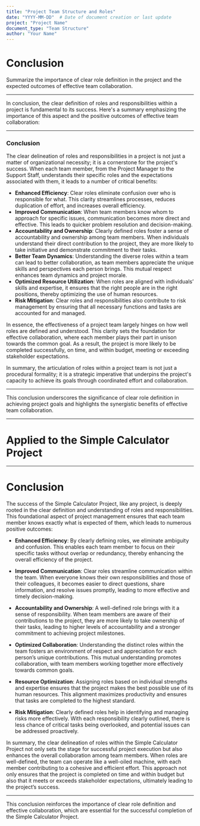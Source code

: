 ```yaml
---
title: "Project Team Structure and Roles"
date: "YYYY-MM-DD"  # Date of document creation or last update
project: "Project Name"
document_type: "Team Structure"
author: "Your Name"
---
```

# Conclusion

Summarize the importance of clear role definition in the project and the expected outcomes of effective team collaboration.

---
In conclusion, the clear definition of roles and responsibilities within a project is fundamental to its success. Here's a summary emphasizing the importance of this aspect and the positive outcomes of effective team collaboration:

---

### Conclusion

The clear delineation of roles and responsibilities in a project is not just a matter of organizational necessity; it is a cornerstone for the project's success. When each team member, from the Project Manager to the Support Staff, understands their specific roles and the expectations associated with them, it leads to a number of critical benefits:

- **Enhanced Efficiency**: Clear roles eliminate confusion over who is responsible for what. This clarity streamlines processes, reduces duplication of effort, and increases overall efficiency.
- **Improved Communication**: When team members know whom to approach for specific issues, communication becomes more direct and effective. This leads to quicker problem resolution and decision-making.
- **Accountability and Ownership**: Clearly defined roles foster a sense of accountability and ownership among team members. When individuals understand their direct contribution to the project, they are more likely to take initiative and demonstrate commitment to their tasks.
- **Better Team Dynamics**: Understanding the diverse roles within a team can lead to better collaboration, as team members appreciate the unique skills and perspectives each person brings. This mutual respect enhances team dynamics and project morale.
- **Optimized Resource Utilization**: When roles are aligned with individuals’ skills and expertise, it ensures that the right people are in the right positions, thereby optimizing the use of human resources.
- **Risk Mitigation**: Clear roles and responsibilities also contribute to risk management by ensuring that all necessary functions and tasks are accounted for and managed.

In essence, the effectiveness of a project team largely hinges on how well roles are defined and understood. This clarity sets the foundation for effective collaboration, where each member plays their part in unison towards the common goal. As a result, the project is more likely to be completed successfully, on time, and within budget, meeting or exceeding stakeholder expectations.

In summary, the articulation of roles within a project team is not just a procedural formality; it is a strategic imperative that underpins the project's capacity to achieve its goals through coordinated effort and collaboration.

--- 

This conclusion underscores the significance of clear role definition in achieving project goals and highlights the synergistic benefits of effective team collaboration.

---
# Applied to the Simple Calculator Project 

---
# Conclusion

The success of the Simple Calculator Project, like any project, is deeply rooted in the clear definition and understanding of roles and responsibilities. This foundational aspect of project management ensures that each team member knows exactly what is expected of them, which leads to numerous positive outcomes:

- **Enhanced Efficiency**: By clearly defining roles, we eliminate ambiguity and confusion. This enables each team member to focus on their specific tasks without overlap or redundancy, thereby enhancing the overall efficiency of the project.

- **Improved Communication**: Clear roles streamline communication within the team. When everyone knows their own responsibilities and those of their colleagues, it becomes easier to direct questions, share information, and resolve issues promptly, leading to more effective and timely decision-making.

- **Accountability and Ownership**: A well-defined role brings with it a sense of responsibility. When team members are aware of their contributions to the project, they are more likely to take ownership of their tasks, leading to higher levels of accountability and a stronger commitment to achieving project milestones.

- **Optimized Collaboration**: Understanding the distinct roles within the team fosters an environment of respect and appreciation for each person’s unique contributions. This mutual understanding promotes collaboration, with team members working together more effectively towards common goals.

- **Resource Optimization**: Assigning roles based on individual strengths and expertise ensures that the project makes the best possible use of its human resources. This alignment maximizes productivity and ensures that tasks are completed to the highest standard.

- **Risk Mitigation**: Clearly defined roles help in identifying and managing risks more effectively. With each responsibility clearly outlined, there is less chance of critical tasks being overlooked, and potential issues can be addressed proactively.

In summary, the clear delineation of roles within the Simple Calculator Project not only sets the stage for successful project execution but also enhances the overall collaboration among team members. When roles are well-defined, the team can operate like a well-oiled machine, with each member contributing to a cohesive and efficient effort. This approach not only ensures that the project is completed on time and within budget but also that it meets or exceeds stakeholder expectations, ultimately leading to the project’s success.

---

This conclusion reinforces the importance of clear role definition and effective collaboration, which are essential for the successful completion of the Simple Calculator Project. 